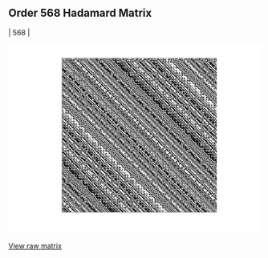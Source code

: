 ## Order 568 Hadamard Matrix

| 568 |

<img src="568.png" class="img-responsive" alt=""> 

[View raw matrix](order568.txt)

